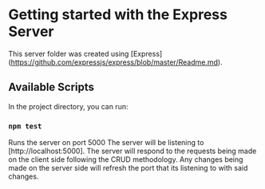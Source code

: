 # Getting started with the Express Server
This server folder was created using [Express] (https://github.com/expressjs/express/blob/master/Readme.md).

## Available Scripts

In the project directory, you can run:
### `npm test`
Runs the server on port 5000
The server will be listening to [http://localhost:5000].
The server will respond to the requests being made on the client side following the CRUD methodology.
Any changes being made on the server side will refresh the port that its listening to with said changes.

